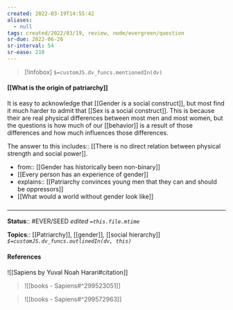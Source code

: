 ```yaml
---
created: 2022-03-19T14:55:42 
aliases:
  - null
tags: created/2022/03/19, review, node/evergreen/question
sr-due: 2022-06-26
sr-interval: 54
sr-ease: 210
---
```

> [!infobox]
`$=customJS.dv_funcs.mentionedIn(dv)`

#### [[What is the origin of patriarchy]] 

It is easy to acknowledge that [[Gender is a social construct]], but most find it much harder to admit that [[Sex is a social construct]].
This is because their are real physical differences between most men and most women, but the questions is how much of our [[behavior]] is a result of those differences and how much influences those differences.

The answer to this
includes:: [[There is no direct relation between physical strength and social power]].

- from:: [[Gender has historically been non-binary]]
- [[Every person has an experience of gender]]
- explains:: [[Patriarchy convinces young men that they can and should be oppressors]]
- [[What would a world without gender look like]]

### <hr class="footnote"/>

**Status**:: #EVER/SEED 
*edited `=this.file.mtime`*

**Topics**:: [[Patriarchy]], [[gender]], [[social hierarchy]]
*`$=customJS.dv_funcs.outlinedIn(dv, this)`*

#### References

![[Sapiens by Yuval Noah Harari#citation]]

> ![[books - Sapiens#^299523051]]

> ![[books - Sapiens#^299572963]]
